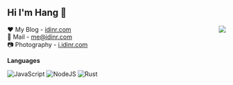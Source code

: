 ## Hi I'm Hang 👋



<img align="right" src="https://github-readme-stats.vercel.app/api?username=hangbale&show_icons=true&theme=dark" />



 ❤  My Blog - [idinr.com](http://idinr.com)   
 📧 Mail    - [me@idinr.com](me@idinr.com)   
 📷 Photography - [i.idinr.com](http://i.idinr.com)


**Languages**

![JavaScript](https://img.shields.io/badge/JavaScript-%23323330.svg?logo=javascript&logoColor=%23F7DF1E&style=flat-square)
![NodeJS](https://img.shields.io/badge/Node.js-%23007acc.svg?logo=node.js&logoColor=white&style=flat-square)
![Rust](https://img.shields.io/badge/rust-%23007acc.svg?logo=rust&logoColor=white&style=flat-square)




